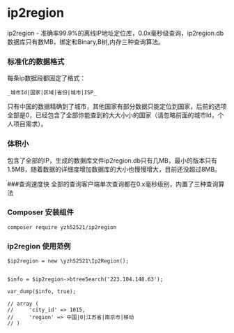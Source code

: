 # ip2region
ip2region - 准确率99.9%的离线IP地址定位库，0.0x毫秒级查询，ip2region.db数据库只有数MB，绑定和Binary,B树,内存三种查询算法。
### 标准化的数据格式
每条ip数据段都固定了格式：
```
_城市Id|国家|区域|省份|城市|ISP_
```

只有中国的数据精确到了城市，其他国家有部分数据只能定位到国家，后前的选项全部是0，已经包含了全部你能查到的大大小小的国家（请忽略前面的城市Id，个人项目需求）。
### 体积小

包含了全部的IP，生成的数据库文件ip2region.db只有几MB，最小的版本只有1.5MB，随着数据的详细度增加数据库的大小也慢慢增大，目前还没超过8MB。

###查询速度快
全部的查询客户端单次查询都在0.x毫秒级别，内置了三种查询算法

### Composer 安装组件
```
composer require yzh52521/ip2region
```
### ip2region 使用范例
```
$ip2region = new \yzh52521\Ip2Region();


$info = $ip2region->btreeSearch('223.104.148.63');

var_dump($info, true);

// array (
//     'city_id' => 1015,
//     'region' => 中国|0|江苏省|南京市|移动
// )
```
